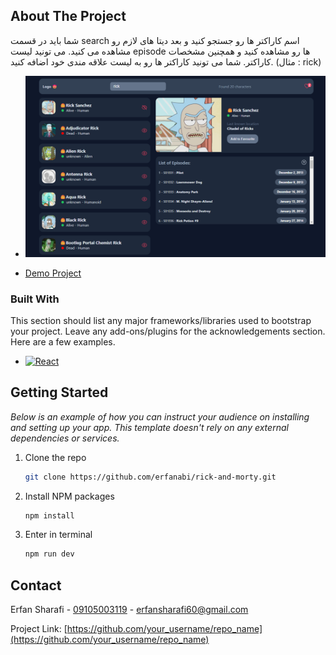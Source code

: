 <!-- ABOUT THE PROJECT -->

## About The Project

شما باید در قسمت search اسم کاراکتر ها رو جستجو کنید و بعد دیتا های لازم رو مشاهده می کنید. می تونید لیست episode ها رو مشاهده کنید و همچنین مشخصات کاراکتر.
شما می تونید کاراکتر ها رو به لیست علاقه مندی خود اضافه کنید.
(مثال : rick)

- [![Product Name Screen Shot][product-screenshot]](https://example.com)


- [Demo Project](https://rick-and-morty-omega-six.vercel.app/)

### Built With

This section should list any major frameworks/libraries used to bootstrap your project. Leave any add-ons/plugins for the acknowledgements section. Here are a few examples.

- [![React][React.js]][React-url]

## Getting Started

_Below is an example of how you can instruct your audience on installing and setting up your app. This template doesn't rely on any external dependencies or services._

1. Clone the repo
   ```sh
   git clone https://github.com/erfanabi/rick-and-morty.git
   ```
2. Install NPM packages
   ```sh
   npm install
   ```
3. Enter in terminal
   ```sh
   npm run dev
   ```

<!-- CONTACT -->

## Contact

Erfan Sharafi - [09105003119](https://twitter.com/your_username) - erfansharafi60@gmail.com

Project Link: [https://github.com/your_username/repo_name](https://github.com/your_username/repo_name)


<!-- MARKDOWN LINKS & IMAGES -->
<!-- https://www.markdownguide.org/basic-syntax/#reference-style-links -->
[product-screenshot]: public/Screenshot.png
[React.js]: https://img.shields.io/badge/React-20232A?style=for-the-badge&logo=react&logoColor=61DAFB
[React-url]: https://reactjs.org/
